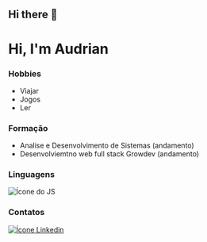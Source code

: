## Hi there 👋

<!--
**Audrian-Kortz/Audrian-Kortz** is a ✨ _special_ ✨ repository because its `README.md` (this file) appears on your GitHub profile.

Here are some ideas to get you started:

- 🔭 I’m currently working on ...
- 🌱 I’m currently learning ...
- 👯 I’m looking to collaborate on ...
- 🤔 I’m looking for help with ...
- 💬 Ask me about ...
- 📫 How to reach me: ...
- 😄 Pronouns: ...
- ⚡ Fun fact: ...
-->
# Hi, I'm Audrian

### Hobbies 
- Viajar
- Jogos
- Ler

### Formação
- Analise e Desenvolvimento de Sistemas (andamento)
- Desenvolviemtno web full stack Growdev (andamento)

### Linguagens
![Ícone do JS](https://img.icons8.com/?size=80&id=108784&format=png&color=000000)

### Contatos
[![Ícone Linkedin](https://img.icons8.com/?size=80&id=xuvGCOXi8Wyg&format=png&color=000000)](https://www.linkedin.com/in/audrian-kortz/)
